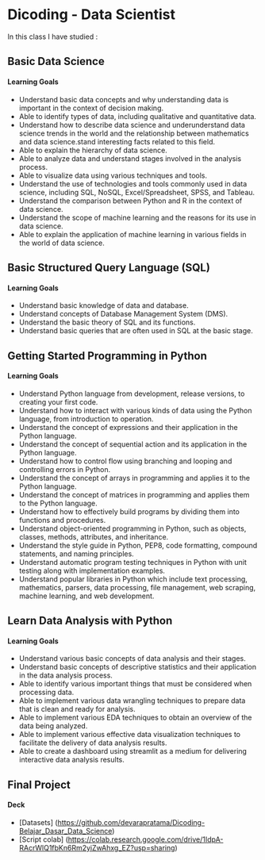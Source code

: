 # Dicoding - Data Scientist

In this class I have studied : 

## Basic Data Science
#### Learning Goals
- Understand basic data concepts and why understanding data is important in the context of decision making.
- Able to identify types of data, including qualitative and quantitative data.
- Understand how to describe data science and underunderstand data science trends in the world and the relationship between mathematics and data science.stand interesting facts related to this field.
- Able to explain the hierarchy of data science.
- Able to analyze data and understand stages involved in the analysis process.
- Able to visualize data using various techniques and tools.
- Understand the use of technologies and tools commonly used in data science, including SQL, NoSQL, Excel/Spreadsheet, SPSS, and Tableau.
- Understand the comparison between Python and R in the context of data science.
- Understand the scope of machine learning and the reasons for its use in data science.
- Able to explain the application of machine learning in various fields in the world of data science.
  
## Basic Structured Query Language (SQL)
#### Learning Goals
- Understand basic knowledge of data and database.
- Understand concepts of Database Management System (DMS).
- Understand the basic theory of SQL and its functions.
- Understand basic queries that are often used in SQL at the basic stage.
  
## Getting Started Programming in Python
#### Learning Goals
- Understand Python language from development, release versions, to creating your first code.
- Understand how to interact with various kinds of data using the Python language, from introduction to operation.
- Understand the concept of expressions and their application in the Python language.
- Understand the concept of sequential action and its application in the Python language.
- Understand how to control flow using branching and looping and controlling errors in Python.
- Understand the concept of arrays in programming and applies it to the Python language.
- Understand the concept of matrices in programming and applies them to the Python language.
- Understand how to effectively build programs by dividing them into functions and procedures.
- Understand object-oriented programming in Python, such as objects, classes, methods, attributes, and inheritance.
- Understand the style guide in Python, PEP8, code formatting, compound statements, and naming principles.
- Understand automatic program testing techniques in Python with unit testing along with implementation examples.
- Understand popular libraries in Python which include text processing, mathematics, parsers, data processing, file management, web scraping, machine learning, and web development.
  
## Learn Data Analysis with Python
#### Learning Goals
- Understand various basic concepts of data analysis and their stages.
- Understand basic concepts of descriptive statistics and their application in the data analysis process.
- Able to identify various important things that must be considered when processing data.
- Able to implement various data wrangling techniques to prepare data that is clean and ready for analysis.
- Able to implement various EDA techniques to obtain an overview of the data being analyzed.
- Able to implement various effective data visualization techniques to facilitate the delivery of data analysis results.
- Able to create a dashboard using streamlit as a medium for delivering interactive data analysis results.

## Final Project
#### Deck 
- [Datasets] (https://github.com/devarapratama/Dicoding-Belajar_Dasar_Data_Science)
- [Script colab] (https://colab.research.google.com/drive/1IdpA-RAcrWlQ1fbKn6Rm2yiZwAhxg_EZ?usp=sharing)
